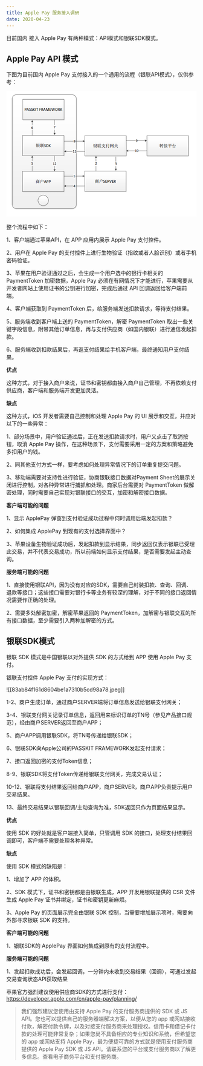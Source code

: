 ```yaml
---
title: Apple Pay 服务接入调研
date: 2020-04-23
---
```


目前国内 接入 Apple Pay 有两种模式：API模式和银联SDK模式。

## Apple Pay API 模式

下图为目前国内 Apple Pay 支付接入的一个通用的流程（银联API模式），仅供参考：


![](/blog/imgs/ca637d39bd4a247bafc75d909d75f8d7.png)

整个流程中如下：

1、客户端通过苹果API，在 APP 应用内展示 Apple Pay 支付控件。 

2、用户在 Apple Pay 的支付控件上进行生物验证（指纹或者人脸识别）或者手机密码验证。

3、苹果在用户验证通过之后，会生成一个用户选中的银行卡相关的 PaymentToken 加密数据，Apple Pay 必须在有网情况下才能进行，苹果需要从开发者网站上使用证书的公钥进行加密，完成后通过 API 回调返回给客户端前端。 

4、客户端获取到 PaymentToken 后，给服务端发送扣款请求，等待支付结果。 

5、服务端收到客户端上送的 PaymentToken，解密 PaymentToken 取出一些关键字段信息，附带其他订单信息，再与支付供应商（如国内银联）进行通信发起扣款。

6、服务端收到扣款结果后，再返支付结果给手机客户端，最终通知用户支付结果。

**优点**

这种方式，对于接入商户来说，证书和密钥都由接入商户自己管理，不再依赖支付供应商，客户端和服务端开发更加灵活。

**缺点**

这种方式，iOS 开发者需要自己控制和处理 Apple Pay 的 UI 展示和交互，并应对以下的一些异常： 

1、部分场景中，用户验证通过后，正在发送扣款请求时，用户又点击了取消按钮，取消 Apple Pay 操作，在这种场景下，支付需要采用一定的方案和策略避免多扣用户的钱。 

2、同其他支付方式一样，要考虑如何处理异常情况下的订单重复提交问题。

3、移动端需要对支持性进行验证，协商银联接口数据对Payment Sheet的展示关闭进行控制，对各种异常进行捕抓和处理。商家后台需要对 PaymentToken 做解密处理，同时需要自己实现对银联接口的交互，加密和解密接口数据。

**客户端可能的问题**

1、显示 ApplePay 弹窗到支付验证成功过程中何时调用后端发起扣款？

2、如何集成 ApplePay 到现有的支付选择界面中？

3、苹果设备生物验证成功后，发起扣款到显示结果，同步返回仅表示银联已受理此交易，并不代表交易成功，所以前端如何显示支付结果，是否需要发起主动查询。

**服务端可能的问题**

1、直接使用银联API，因为没有对应的SDK，需要自己封装扣款、查询、回调、退款等接口；这些接口需要对银行卡等业务有较深的理解，对于不同的接口返回情况需要作正确的处理。

2、需要多处解密加密，解密苹果返回的 PaymentToken，加解密与银联交互的所有接口数据，至少需要引入两种加解密的方式。

## 银联SDK模式

银联 SDK 模式是中国银联以对外提供 SDK 的方式给到 APP 使用 Apple Pay 支付。

银联支付控件 Apple Pay 支付的实现方式：

![[83ab84f161d8604be1a7310b5cd98a78.jpeg]]

1-2、商户生成订单，通过商户SERVER端将订单信息发送给银联支付网关；

3-4、银联支付网关记录订单信息，返回用来标识订单的TN号（参见产品接口规范），经由商户SERVER返回至商户APP；

5、商户APP调用银联SDK，将TN号传递给银联SDK；

6、银联SDK向Apple公司的PASSKIT FRAMEWORK发起支付请求；

7、接口返回加密的支付Token信息；

8-9、银联SDK将支付Token传递给银联支付网关，完成交易认证；

10-12、银联将支付结果返回给商户APP，商户SERVER，商户APP负责提示用户交易结果。

13、最终交易结果以银联回调/主动查询为准，SDK返回只作为页面结果显示。

**优点**

使用 SDK 的好处就是客户端接入简单，只管调用 SDK 的接口，处理支付结果回调即可，客户端不需要处理各种异常。

**缺点**

使用 SDK 模式的缺陷是：

1、增加了 APP 的体积。

2、SDK 模式下，证书和密钥都是由银联生成，APP 开发用银联提供的 CSR 文件生成 Apple Pay 证书并绑定，证书和密钥更新麻烦。 

3、Apple Pay 的页面展示完全由银联 SDK 控制，当需要增加展示项时，需要向外部寻求银联 SDK 的支持。

**客户端可能的问题**

1、银联SDK的 ApplePay 界面如何集成到原有的支付流程中。

**服务端可能的问题**

1、发起扣款成功后，会发起回调，一分钟内未收到交易结果（回调），可通过发起交易查询状态API获取结果

苹果官方强烈建议使用供应商SDK的方式进行支付：https://developer.apple.com/cn/apple-pay/planning/

<blockquote>
我们强烈建议您使用由支持 Apple Pay 的支付服务商提供的 SDK 或 JS API。您也可以提供自己的服务器端解决方案，以便从您的 app 或网站接收付款，解密付款令牌，以及对接支付服务商来处理授权。信用卡和借记卡付款的处理可能非常复杂；如果您尚不具备相应的专业知识和系统，但希望您的 app 或网站支持 Apple Pay，最为便捷可靠的方式就是使用支付服务商提供的 Apple Pay SDK 或 JS API。请联系您的平台或支付服务商以了解更多信息。查看电子商务平台和支付服务商。
</blockquote>